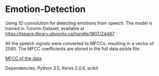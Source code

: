 # Emotion-Detection

Using 1D convolution for detecting emotions from speech. The model is trained in Toronto Dataset, available at https://tspace.library.utoronto.ca/handle/1807/24487

All the speech signals were converted to MFCCs, resulting in a vector of 2580. The MFCC coefficients are stored in the full data pickle file:

<a href="https://drive.google.com/file/d/1HkYmpLW_Za6rrQtGrlblQpWk9KbVhSTv/view?usp=sharing">MFCC of the data</a>

Dependencies: Python 3.5, Keras 2.0.6, scikit 
